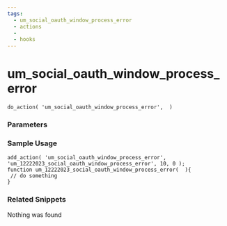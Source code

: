 ```yaml
---
tags: 
  - um_social_oauth_window_process_error
  - actions
  - 
  - hooks
---
```

# um\_social\_oauth\_window\_process\_error

``` php:no-line-numbers
do_action( 'um_social_oauth_window_process_error',  )
```
<div class='hook-sep'></div>

### Parameters

<div class='hook-sep'></div>



### Sample Usage

``` php:no-line-numbers
add_action( 'um_social_oauth_window_process_error', 'um_12222023_social_oauth_window_process_error', 10, 0 );
function um_12222023_social_oauth_window_process_error(  ){
 // do something
}
```
<div class='hook-sep'></div>



### Related Snippets

Nothing was found

